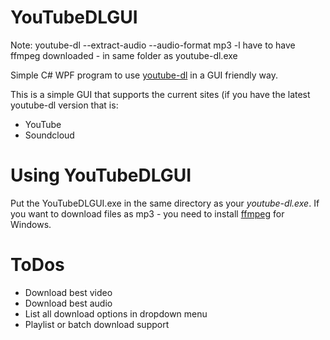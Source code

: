 # YouTubeDLGUI

Note: youtube-dl --extract-audio --audio-format mp3 -l
      have to have ffmpeg downloaded  - in same folder as youtube-dl.exe


Simple C# WPF program to use [youtube-dl](https://rg3.github.io/youtube-dl/) in a GUI friendly way.

This is a simple GUI that supports the current sites (if you have the latest youtube-dl version that is:
- YouTube
- Soundcloud

# Using YouTubeDLGUI

Put the YouTubeDLGUI.exe in the same directory as your _youtube-dl.exe_. If you want to download files as mp3 - you need to install [ffmpeg](https://ffmpeg.org/) for Windows.


# ToDos
- Download best video
- Download best audio
- List all download options in dropdown menu
- Playlist or batch download support
